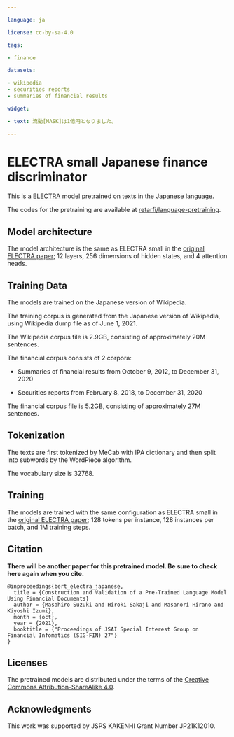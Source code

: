 ```yaml
---

language: ja

license: cc-by-sa-4.0

tags:

- finance

datasets:

- wikipedia
- securities reports
- summaries of financial results

widget:

- text: 流動[MASK]は1億円となりました。

---
```


# ELECTRA small Japanese finance discriminator

This is a [ELECTRA](https://github.com/google-research/electra) model pretrained on texts in the Japanese language.

The codes for the pretraining are available at [retarfi/language-pretraining](https://github.com/retarfi/language-pretraining/tree/v1.0).

## Model architecture

The model architecture is the same as ELECTRA small in the [original ELECTRA paper](https://arxiv.org/abs/2003.10555); 12 layers, 256 dimensions of hidden states, and 4 attention heads.

## Training Data

The models are trained on the Japanese version of Wikipedia.

The training corpus is generated from the Japanese version of Wikipedia, using Wikipedia dump file as of June 1, 2021. 

The Wikipedia corpus file is 2.9GB, consisting of approximately 20M sentences.

The financial corpus consists of 2 corpora:

- Summaries of financial results from October 9, 2012, to December 31, 2020

- Securities reports from February 8, 2018, to December 31, 2020

The financial corpus file is 5.2GB, consisting of approximately 27M sentences.

## Tokenization

The texts are first tokenized by MeCab with IPA dictionary and then split into subwords by the WordPiece algorithm.

The vocabulary size is 32768.

## Training

The models are trained with the same configuration as ELECTRA small in the [original ELECTRA paper](https://arxiv.org/abs/2003.10555); 128 tokens per instance, 128 instances per batch, and 1M training steps.

## Citation

**There will be another paper for this pretrained model. Be sure to check here again when you cite.**

```
@inproceedings{bert_electra_japanese,
  title = {Construction and Validation of a Pre-Trained Language Model
Using Financial Documents}
  author = {Masahiro Suzuki and Hiroki Sakaji and Masanori Hirano and Kiyoshi Izumi},
  month = {oct},
  year = {2021},
  booktitle = {"Proceedings of JSAI Special Interest Group on Financial Infomatics (SIG-FIN) 27"}
}
```

## Licenses

The pretrained models are distributed under the terms of the [Creative Commons Attribution-ShareAlike 4.0](https://creativecommons.org/licenses/by-sa/4.0/).

## Acknowledgments

This work was supported by JSPS KAKENHI Grant Number JP21K12010.
